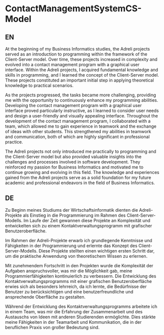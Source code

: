 # ContactManagementSystemCS-Model

## EN
At the beginning of my Business Informatics studies, the Adreli projects served as an introduction to programming within the framework of the Client-Server model. Over time, these projects increased in complexity and evolved into a contact management program with a graphical user interface. Within the Adreli projects, I acquired fundamental knowledge and skills in programming, and I learned the concept of the Client-Server model. These projects constituted an important initial step in applying theoretical knowledge to practical scenarios.

As the projects progressed, the tasks became more challenging, providing me with the opportunity to continuously enhance my programming abilities. Developing the contact management program with a graphical user interface proved particularly instructive, as I learned to consider user needs and design a user-friendly and visually appealing interface. Throughout the development of the contact management program, I collaborated with a team, which allowed me to gain experience in teamwork and the exchange of ideas with other students. This strengthened my abilities in teamwork and communication, both of which are highly significant in professional practice.

The Adreli projects not only introduced me practically to programming and the Client-Server model but also provided valuable insights into the challenges and processes involved in software development. They reinforced my passion for Business Informatics and motivated me to continue growing and evolving in this field. The knowledge and experiences gained from the Adreli projects serve as a solid foundation for my future academic and professional endeavors in the field of Business Informatics.

## DE
  
Zu Beginn meines Studiums der Wirtschaftsinformatik dienten die Adreli-Projekte als Einstieg in die Programmierung im Rahmen des Client-Server-Modells. Im Laufe der Zeit gewannen diese Projekte an Komplexität und entwickelten sich zu einem Kontaktverwaltungsprogramm mit grafischer Benutzeroberfläche.

Im Rahmen der Adreli-Projekte erwarb ich grundlegende Kenntnisse und Fähigkeiten in der Programmierung und erlernte das Konzept des Client-Server-Modells. Diese Projekte stellten einen wichtigen ersten Schritt dar, um die praktische Anwendung von theoretischem Wissen zu erlernen.

Mit zunehmendem Fortschritt in den Projekten wurde die Komplexität der Aufgaben anspruchsvoller, was mir die Möglichkeit gab, meine Programmierfähigkeiten kontinuierlich zu verbessern. Die Entwicklung des Kontaktverwaltungsprogramms mit einer grafischen Benutzeroberfläche erwies sich als besonders lehrreich, da ich lernte, die Bedürfnisse der Benutzer zu berücksichtigen und eine benutzerfreundliche und ansprechende Oberfläche zu gestalten.

Während der Entwicklung des Kontaktverwaltungsprogramms arbeitete ich in einem Team, was mir die Erfahrung der Zusammenarbeit und des Austauschs von Ideen mit anderen Studierenden ermöglichte. Dies stärkte meine Fähigkeiten in der Teamarbeit und Kommunikation, die in der beruflichen Praxis von großer Bedeutung sind.

